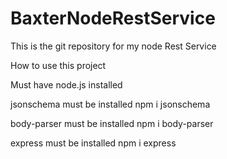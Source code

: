 # BaxterNodeRestService
This is the git repository for my node Rest Service

How to use this project

Must have node.js installed 

jsonschema must be installed
	npm i jsonschema

body-parser must be installed
	npm i body-parser
	
express must be installed
	npm i express
	


